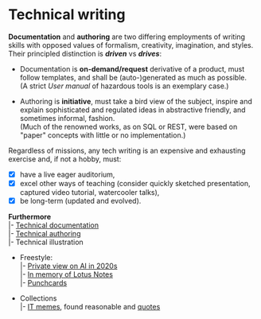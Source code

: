 # Technical writing

__Documentation__ and __authoring__ are two differing employments of writing skills with opposed values of formalism, creativity, imagination, and styles. Their principled distinction is __*driven*__ vs __*drives*__:

* Documentation is **on-demand/request** derivative of a product, must follow templates, and shall be (auto-)generated as much as possible.\
(A strict _User manual_ of hazardous tools is an exemplary case.)

* Authoring is **initiative**, must take a bird view of the subject, inspire and explain sophisticated and regulated ideas in abstractive friendly, and sometimes informal, fashion.\
(Much of the renowned works, as on SQL or REST, were based on "paper" concepts with little or no implementation.)

Regardless of missions, any tech writing is an expensive and exhausting exercise and, if not a hobby, must:

+ [x] have a live eager auditorium,
+ [x] excel other ways of teaching (consider quickly sketched presentation, captured video tutorial, watercooler talks),
+ [x] be long-term (updated and evolved).

__Furthermore__\
|- [Technical documentation](README+/tech-docu.md)\
|- [Technical authoring](README+/tech-authoring.md)\
|- Technical illustration

+ Freestyle:\
|- [Private view on AI in 2020s](README+/opuses/AI-2020s.md)\
|- [In memory of Lotus Notes](README+/opuses/LN-view.md)\
|- [Punchcards](README+/opuses/punchcard.md)

+ Collections\
|- [IT memes](README+/opuses/IT-memes.md), found reasonable and [quotes](README+/opuses/coll\quotes-IT.md)
